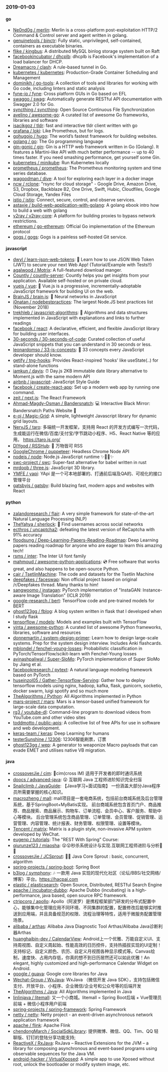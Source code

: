 ### 2019-01-03

#### go
* [Ne0nd0g / merlin](https://github.com/Ne0nd0g/merlin): Merlin is a cross-platform post-exploitation HTTP/2 Command & Control server and agent written in golang.
* [genuinetools / binctr](https://github.com/genuinetools/binctr): Fully static, unprivileged, self-contained, containers as executable binaries.
* [flike / kingbus](https://github.com/flike/kingbus): A distributed MySQL binlog storage system built on Raft
* [facebookincubator / dhcplb](https://github.com/facebookincubator/dhcplb): dhcplb is Facebook's implementation of a load balancer for DHCP.
* [Dreamacro / clash](https://github.com/Dreamacro/clash): A rule-based tunnel in Go.
* [kubernetes / kubernetes](https://github.com/kubernetes/kubernetes): Production-Grade Container Scheduling and Management
* [dominikh / go-tools](https://github.com/dominikh/go-tools): A collection of tools and libraries for working with Go code, including linters and static analysis
* [fyne-io / fyne](https://github.com/fyne-io/fyne): Cross platform GUIs in Go based on EFL
* [swaggo / swag](https://github.com/swaggo/swag): Automatically generate RESTful API documentation with Swagger 2.0 for Go.
* [syncthing / syncthing](https://github.com/syncthing/syncthing): Open Source Continuous File Synchronization
* [avelino / awesome-go](https://github.com/avelino/awesome-go): A curated list of awesome Go frameworks, libraries and software
* [isacikgoz / tldr](https://github.com/isacikgoz/tldr): fast and interactive tldr client written with go
* [grafana / loki](https://github.com/grafana/loki): Like Prometheus, but for logs.
* [gohugoio / hugo](https://github.com/gohugoio/hugo): The world’s fastest framework for building websites.
* [golang / go](https://github.com/golang/go): The Go programming language
* [gin-gonic / gin](https://github.com/gin-gonic/gin): Gin is a HTTP web framework written in Go (Golang). It features a Martini-like API with much better performance -- up to 40 times faster. If you need smashing performance, get yourself some Gin.
* [kubernetes / minikube](https://github.com/kubernetes/minikube): Run Kubernetes locally
* [prometheus / prometheus](https://github.com/prometheus/prometheus): The Prometheus monitoring system and time series database.
* [wagoodman / dive](https://github.com/wagoodman/dive): A tool for exploring each layer in a docker image
* [ncw / rclone](https://github.com/ncw/rclone): "rsync for cloud storage" - Google Drive, Amazon Drive, S3, Dropbox, Backblaze B2, One Drive, Swift, Hubic, Cloudfiles, Google Cloud Storage, Yandex Files
* [istio / istio](https://github.com/istio/istio): Connect, secure, control, and observe services.
* [astaxie / build-web-application-with-golang](https://github.com/astaxie/build-web-application-with-golang): A golang ebook intro how to build a web with golang
* [v2ray / v2ray-core](https://github.com/v2ray/v2ray-core): A platform for building proxies to bypass network restrictions.
* [ethereum / go-ethereum](https://github.com/ethereum/go-ethereum): Official Go implementation of the Ethereum protocol
* [gogs / gogs](https://github.com/gogs/gogs): Gogs is a painless self-hosted Git service.

#### javascript
* [dwyl / learn-json-web-tokens](https://github.com/dwyl/learn-json-web-tokens): 🔐 Learn how to use JSON Web Token (JWT) to secure your next Web App! (Tutorial/Example with Tests!!)
* [agalwood / Motrix](https://github.com/agalwood/Motrix): A full-featured download manger.
* [Countly / countly-server](https://github.com/Countly/countly-server): Countly helps you get insights from your application. Available self-hosted or on private cloud.
* [vuejs / vue](https://github.com/vuejs/vue): 🖖 Vue.js is a progressive, incrementally-adoptable JavaScript framework for building UI on the web.
* [BrainJS / brain.js](https://github.com/BrainJS/brain.js): 🤖 Neural networks in JavaScript
* [i0natan / nodebestpractices](https://github.com/i0natan/nodebestpractices): The largest Node.JS best practices list (November 2018)
* [trekhleb / javascript-algorithms](https://github.com/trekhleb/javascript-algorithms): 📝 Algorithms and data structures implemented in JavaScript with explanations and links to further readings
* [facebook / react](https://github.com/facebook/react): A declarative, efficient, and flexible JavaScript library for building user interfaces.
* [30-seconds / 30-seconds-of-code](https://github.com/30-seconds/30-seconds-of-code): Curated collection of useful JavaScript snippets that you can understand in 30 seconds or less.
* [leonardomso / 33-js-concepts](https://github.com/leonardomso/33-js-concepts): 📜 33 concepts every JavaScript developer should know.
* [getify / tng-hooks](https://github.com/getify/tng-hooks): Provides React-inspired 'hooks' like useState(..) for stand-alone functions
* [iamkun / dayjs](https://github.com/iamkun/dayjs): ⏰ Day.js 2KB immutable date library alternative to Moment.js with the same modern API
* [airbnb / javascript](https://github.com/airbnb/javascript): JavaScript Style Guide
* [facebook / create-react-app](https://github.com/facebook/create-react-app): Set up a modern web app by running one command.
* [zeit / next.js](https://github.com/zeit/next.js): The React Framework
* [Ahmad-Magdy-Osman / Bandersnatch](https://github.com/Ahmad-Magdy-Osman/Bandersnatch): 💻 Interactive Black Mirror: Bandersnatch Paths Website 🎥
* [e-oj / Magic-Grid](https://github.com/e-oj/Magic-Grid): A simple, lightweight Javascript library for dynamic grid layouts.
* [NervJS / taro](https://github.com/NervJS/taro): 多端统一开发框架，支持用 React 的开发方式编写一次代码，生成能运行在微信/百度/支付宝/字节跳动小程序、H5、React Native 等的应用。 https://taro.js.org/
* [DIYgod / RSSHub](https://github.com/DIYgod/RSSHub): 🍰 万物皆可 RSS
* [GoogleChrome / puppeteer](https://github.com/GoogleChrome/puppeteer): Headless Chrome Node API
* [nodejs / node](https://github.com/nodejs/node): Node.js JavaScript runtime ✨🐢🚀✨
* [swc-project / swc](https://github.com/swc-project/swc): Super-fast alternative for babel written in rust
* [mrdoob / three.js](https://github.com/mrdoob/three.js): JavaScript 3D library.
* [YMFE / yapi](https://github.com/YMFE/yapi): YApi 是一个可本地部署的、打通前后端及QA的、可视化的接口管理平台
* [gatsbyjs / gatsby](https://github.com/gatsbyjs/gatsby): Build blazing fast, modern apps and websites with React

#### python
* [zalandoresearch / flair](https://github.com/zalandoresearch/flair): A very simple framework for state-of-the-art Natural Language Processing (NLP)
* [TheYahya / sherlock](https://github.com/TheYahya/sherlock): 🔎 Find usernames across social networks
* [ecthros / uncaptcha2](https://github.com/ecthros/uncaptcha2): defeating the latest version of ReCaptcha with 91% accuracy
* [floodsung / Deep-Learning-Papers-Reading-Roadmap](https://github.com/floodsung/Deep-Learning-Papers-Reading-Roadmap): Deep Learning papers reading roadmap for anyone who are eager to learn this amazing tech!
* [rsms / inter](https://github.com/rsms/inter): The Inter UI font family
* [mahmoud / awesome-python-applications](https://github.com/mahmoud/awesome-python-applications): 💿 Free software that works great, and also happens to be open-source Python.
* [cair / TsetlinMachine](https://github.com/cair/TsetlinMachine): The code and datasets for the Tsetlin Machine
* [deepfakes / faceswap](https://github.com/deepfakes/faceswap): Non official project based on original /r/Deepfakes thread. Many thanks to him!
* [sangwoomo / instagan](https://github.com/sangwoomo/instagan): PyTorch implementation of "InstaGAN: Instance-aware Image Translation" (ICLR 2019)
* [google-research / bert](https://github.com/google-research/bert): TensorFlow code and pre-trained models for BERT
* [ghost123gg / fblog](https://github.com/ghost123gg/fblog): A blog system written in flask that I developed when I study flask
* [tensorflow / models](https://github.com/tensorflow/models): Models and examples built with TensorFlow
* [vinta / awesome-python](https://github.com/vinta/awesome-python): A curated list of awesome Python frameworks, libraries, software and resources
* [donnemartin / system-design-primer](https://github.com/donnemartin/system-design-primer): Learn how to design large-scale systems. Prep for the system design interview. Includes Anki flashcards.
* [mblondel / fenchel-young-losses](https://github.com/mblondel/fenchel-young-losses): Probabilistic classification in PyTorch/TensorFlow/scikit-learn with Fenchel-Young losses
* [avinashpaliwal / Super-SloMo](https://github.com/avinashpaliwal/Super-SloMo): PyTorch implementation of Super SloMo by Jiang et al.
* [facebookresearch / pytext](https://github.com/facebookresearch/pytext): A natural language modeling framework based on PyTorch
* [huseinzol05 / Gather-Tensorflow-Serving](https://github.com/huseinzol05/Gather-Tensorflow-Serving): Gather how to deploy tensorflow models using nginx, hadoop, kafka, flask, gunicorn, socketio, docker swarm, luigi spotify and so much more
* [TheAlgorithms / Python](https://github.com/TheAlgorithms/Python): All Algorithms implemented in Python
* [mars-project / mars](https://github.com/mars-project/mars): Mars is a tensor-based unified framework for large-scale data computation.
* [rg3 / youtube-dl](https://github.com/rg3/youtube-dl): Command-line program to download videos from YouTube.com and other video sites
* [toddmotto / public-apis](https://github.com/toddmotto/public-apis): A collective list of free APIs for use in software and web development.
* [keras-team / keras](https://github.com/keras-team/keras): Deep Learning for humans
* [testerSunshine / 12306](https://github.com/testerSunshine/12306): 12306智能刷票，订票
* [ghost123gg / wep](https://github.com/ghost123gg/wep): A generator to weaponize Macro payloads that can evade EMET and utilises native VB migration.

#### java
* [crossoverJie / cim](https://github.com/crossoverJie/cim): 📲cim(cross IM) 适用于开发者的即时通讯系统
* [doocs / advanced-java](https://github.com/doocs/advanced-java): 😮 互联网 Java 工程师进阶知识完全扫盲
* [Snailclimb / JavaGuide](https://github.com/Snailclimb/JavaGuide): 【Java学习+面试指南】 一份涵盖大部分Java程序员所需要掌握的核心知识。
* [macrozheng / mall](https://github.com/macrozheng/mall): mall项目是一套电商系统，包括前台商城系统及后台管理系统，基于SpringBoot+MyBatis实现。 前台商城系统包含首页门户、商品推荐、商品搜索、商品展示、购物车、订单流程、会员中心、客户服务、帮助中心等模块。 后台管理系统包含商品管理、订单管理、会员管理、促销管理、运营管理、内容管理、统计报表、财务管理、权限管理、设置等模块。
* [Tencent / matrix](https://github.com/Tencent/matrix): Matrix is a plugin style, non-invasive APM system developed by WeChat.
* [eugenp / tutorials](https://github.com/eugenp/tutorials): The "REST With Spring" Course:
* [qiurunze123 / miaosha](https://github.com/qiurunze123/miaosha): 😮😮秒杀系统设计与实现.互联网工程师进阶与分析🙋🐓
* [crossoverJie / JCSprout](https://github.com/crossoverJie/JCSprout): 👨‍🎓 Java Core Sprout : basic, concurrent, algorithm
* [spring-projects / spring-boot](https://github.com/spring-projects/spring-boot): Spring Boot
* [b3log / symphony](https://github.com/b3log/symphony): 🎶 一款用 Java 实现的现代化社区（论坛/BBS/社交网络/博客）平台。https://hacpai.com
* [elastic / elasticsearch](https://github.com/elastic/elasticsearch): Open Source, Distributed, RESTful Search Engine
* [apache / incubator-dubbo](https://github.com/apache/incubator-dubbo): Apache Dubbo (incubating) is a high-performance, java based, open source RPC framework.
* [ctripcorp / apollo](https://github.com/ctripcorp/apollo): Apollo（阿波罗）是携程框架部门研发的分布式配置中心，能够集中化管理应用不同环境、不同集群的配置，配置修改后能够实时推送到应用端，并且具备规范的权限、流程治理等特性，适用于微服务配置管理场景。
* [alibaba / arthas](https://github.com/alibaba/arthas): Alibaba Java Diagnostic Tool Arthas/Alibaba Java诊断利器Arthas
* [huanghaibin-dev / CalendarView](https://github.com/huanghaibin-dev/CalendarView): Android上一个优雅、万能自定义UI、支持周视图、自定义周起始、性能高效的日历控件，支持热插拔实现的UI定制！支持标记、自定义颜色、农历、自定义月视图各种显示模式等。Canvas绘制，速度快、占用内存低，你真的想不到日历居然还可以如此优雅！An elegant, highly customized and high-performance Calendar Widget on Android.
* [google / guava](https://github.com/google/guava): Google core libraries for Java
* [Wechat-Group / WxJava](https://github.com/Wechat-Group/WxJava): WxJava （微信开发 Java SDK），支持包括微信支付、开放平台、小程序、企业微信/企业号和公众号等的后端开发
* [TheAlgorithms / Java](https://github.com/TheAlgorithms/Java): All Algorithms implemented in Java
* [linlinjava / litemall](https://github.com/linlinjava/litemall): 又一个小商城。litemall = Spring Boot后端 + Vue管理员前端 + 微信小程序用户前端
* [spring-projects / spring-framework](https://github.com/spring-projects/spring-framework): Spring Framework
* [netty / netty](https://github.com/netty/netty): Netty project - an event-driven asynchronous network application framework
* [apache / flink](https://github.com/apache/flink): Apache Flink
* [chendongMarch / SocialSdkLibrary](https://github.com/chendongMarch/SocialSdkLibrary): 提供微博、微信、QQ、Tim、QQ 轻聊版、钉钉的登陆分享功能支持;
* [ReactiveX / RxJava](https://github.com/ReactiveX/RxJava): RxJava – Reactive Extensions for the JVM – a library for composing asynchronous and event-based programs using observable sequences for the Java VM.
* [android-hacker / VirtualXposed](https://github.com/android-hacker/VirtualXposed): A simple app to use Xposed without root, unlock the bootloader or modify system image, etc.

